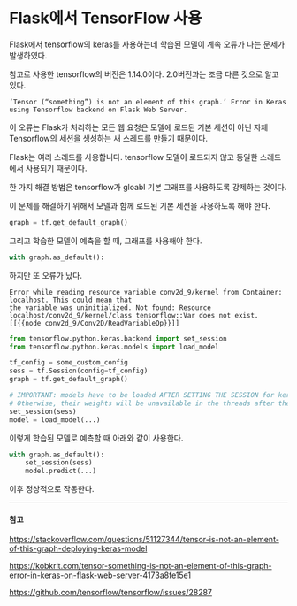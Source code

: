 # Flask에서 TensorFlow 사용

Flask에서 tensorflow의 keras를 사용하는데 학습된 모델이 계속 오류가 나는 문제가 발생하였다.

참고로 사용한 tensorflow의 버전은 1.14.0이다. 2.0버전과는 조금 다른 것으로 알고 있다.

```
‘Tensor (“something”) is not an element of this graph.’ Error in Keras using Tensorflow backend on Flask Web Server.
```

이 오류는 Flask가 처리하는 모든 웹 요청은 모델에 로드된 기본 세션이 아닌 자체 Tensorflow의 세션을 생성하는 새 스레드를 만들기 때문이다.

Flask는 여러 스레드를 사용합니다. tensorflow 모델이 로드되지 않고 동일한 스레드에서 사용되기 때문이다.

한 가지 해결 방법은 tensorflow가 gloabl 기본 그래프를 사용하도록 강제하는 것이다.

이 문제를 해결하기 위해서 모델과 함께 로드된 기본 세션을 사용하도록 해야 한다.

```python
graph = tf.get_default_graph()
```

그리고 학습한 모델이 예측을 할 때, 그래프를 사용해야 한다.

```python
with graph.as_default():
```

하지만 또 오류가 났다.

```
Error while reading resource variable conv2d_9/kernel from Container: localhost. This could mean that
the variable was uninitialized. Not found: Resource localhost/conv2d_9/kernel/class tensorflow::Var does not exist.
[[{{node conv2d_9/Conv2D/ReadVariableOp}}]]
```

```python
from tensorflow.python.keras.backend import set_session
from tensorflow.python.keras.models import load_model

tf_config = some_custom_config
sess = tf.Session(config=tf_config)
graph = tf.get_default_graph()

# IMPORTANT: models have to be loaded AFTER SETTING THE SESSION for keras! 
# Otherwise, their weights will be unavailable in the threads after the session there has been set
set_session(sess)
model = load_model(...)
```

이렇게 학습된 모델로 예측할 때 아래와 같이 사용한다.

```python
with graph.as_default():
    set_session(sess)
    model.predict(...)
```

이후 정상적으로 작동한다.

---
#### 참고

https://stackoverflow.com/questions/51127344/tensor-is-not-an-element-of-this-graph-deploying-keras-model

https://kobkrit.com/tensor-something-is-not-an-element-of-this-graph-error-in-keras-on-flask-web-server-4173a8fe15e1

https://github.com/tensorflow/tensorflow/issues/28287